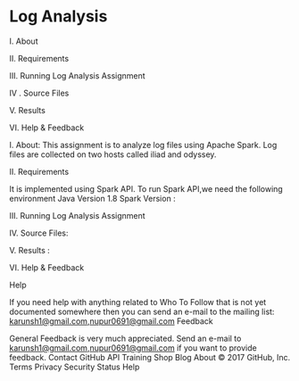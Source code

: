 Log Analysis
==================================

I. About

II. Requirements

III. Running Log Analysis Assignment

IV . Source Files

V. Results

VI. Help & Feedback

I. About:
This assignment is to analyze log files using Apache Spark. Log files are  collected on two hosts called iliad and odyssey.

II. Requirements

It is implemented using Spark API. To run Spark API,we need the following environment
Java Version 1.8
Spark Version : 

III. Running Log Analysis Assignment

IV. Source Files:

V. Results :

VI. Help & Feedback

Help

If you need help with anything related to Who To Follow that is not yet documented somewhere then you can send an e-mail to the mailing list: karunsh1@gmail.com,nupur0691@gmail.com Feedback

General Feedback is very much appreciated. Send an e-mail to karunsh1@gmail.com,nupur0691@gmail.com if you want to provide feedback.
Contact GitHub API Training Shop Blog About
© 2017 GitHub, Inc. Terms Privacy Security Status Help

